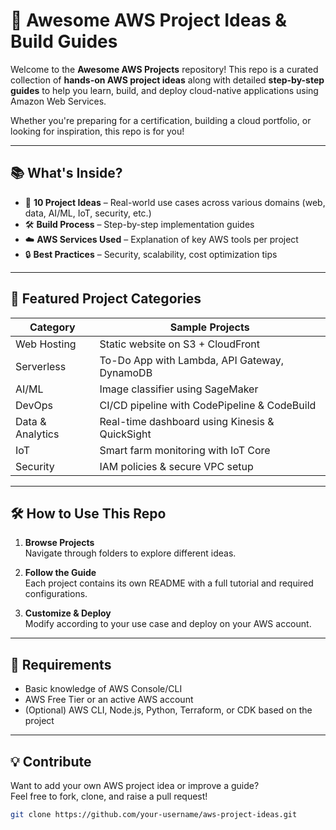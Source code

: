 ﻿# 🚀 Awesome AWS Project Ideas & Build Guides

Welcome to the **Awesome AWS Projects** repository! This repo is a curated collection of **hands-on AWS project ideas** along with detailed **step-by-step guides** to help you learn, build, and deploy cloud-native applications using Amazon Web Services.

Whether you're preparing for a certification, building a cloud portfolio, or looking for inspiration, this repo is for you!

---

## 📚 What's Inside?

- 🔧 **10 Project Ideas** – Real-world use cases across various domains (web, data, AI/ML, IoT, security, etc.)
- 🛠️ **Build Process** – Step-by-step implementation guides
- ☁️ **AWS Services Used** – Explanation of key AWS tools per project
- 🔒 **Best Practices** – Security, scalability, cost optimization tips

---

## 🌟 Featured Project Categories

| Category          | Sample Projects |
|------------------|-----------------|
| Web Hosting       | Static website on S3 + CloudFront |
| Serverless        | To-Do App with Lambda, API Gateway, DynamoDB |
| AI/ML             | Image classifier using SageMaker |
| DevOps            | CI/CD pipeline with CodePipeline & CodeBuild |
| Data & Analytics  | Real-time dashboard using Kinesis & QuickSight |
| IoT               | Smart farm monitoring with IoT Core |
| Security          | IAM policies & secure VPC setup |

---

## 🛠 How to Use This Repo

1. **Browse Projects**  
   Navigate through folders to explore different ideas.

2. **Follow the Guide**  
   Each project contains its own README with a full tutorial and required configurations.

3. **Customize & Deploy**  
   Modify according to your use case and deploy on your AWS account.

---

## 📌 Requirements

- Basic knowledge of AWS Console/CLI
- AWS Free Tier or an active AWS account
- (Optional) AWS CLI, Node.js, Python, Terraform, or CDK based on the project

---

## 💡 Contribute

Want to add your own AWS project idea or improve a guide?  
Feel free to fork, clone, and raise a pull request!

```bash
git clone https://github.com/your-username/aws-project-ideas.git

